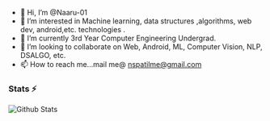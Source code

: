 - 👋 Hi, I’m @Naaru-01 
- 👀 I’m interested in Machine learning, data structures ,algorithms, web dev, android,etc. technologies .
- 🌱 I’m currently 3rd Year Computer Engineering Undergrad. 
- 💞️ I’m looking to collaborate on Web, Android, ML, Computer Vision, NLP, DSALGO, etc.
- 📫 How to reach me...mail me@ nspatilme@gmail.com

<!---
Naaru-01/Naaru-01 is a ✨ special ✨ repository because its `README.md` (this file) appears on your GitHub profile.
You can click the Preview link to take a look at your changes.
--->


### Stats ⚡️

![Github Stats](https://readmestats.vercel.app/api?username=Naaru-01&show_icons=true&title_color=333&icon_color=333&count_private=true&include_all_commits=true)


<!--[![Linkedin Badge](https://img.shields.io/twitter/url?label=Naaru-01&logo=Linkedin&style=for-the-badge&url=https://www.linkedin.com/in/narayan-patil/)](https://www.linkedin.com/in/narayan-patil/) 

-->


